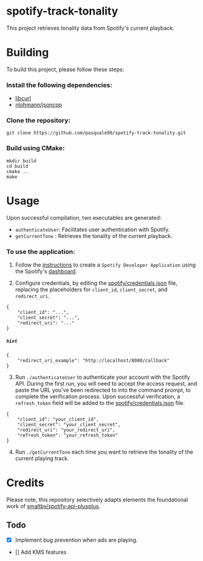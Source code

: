 # spotify-track-tonality
This project retrieves tonality data from Spotify's current playback.

# Building
To build this project, please follow these steps:

### Install the following dependencies:

- [libcurl](https://github.com/curl/curl)
- [nlohmann/jsoncpp](https://github.com/nlohmann/json)

### Clone the repository:
```
git clone https://github.com/pasquale90/spotify-track-tonality.git
```

### Build using CMake:

```
mkdir build
cd build
cmake ..
make
```

# Usage

Upon successful compilation, two executables are generated:

- `authenticateUser`: Facilitates user authentication with Spotify.
- `getCurrentTone` : Retrieves the tonality of the current playback.

### To use the application:

1. Follow the [instructions](https://developer.spotify.com/documentation/web-api) to create a `Spotify Developer Application` using the Spotify's [dashboard](https://developer.spotify.com/dashboard).
 
2. Configure credentials, by editing the [spotify/credentials.json](spotify/credentials.json) file, replacing the placeholders for `client_id`, `client_secret`, and `redirect_uri`.
```
{
    "client_id": "...",
    "client_secret": "...",
    "redirect_uri": "..."
}
```
##### `hint`
```
{
    "redirect_uri_example": "http://localhost/8080/callback"
}
```

3. Run `./authenticateUser` to authenticate your account with the Spotify API.
During the first run, you will need to accept the access request, and paste the URL you've been redirected to into the command prompt, to complete the verification process. Upon successful verification, a `refresh_token` field will be added to the [spotify/credentials.json](spotify/credentials.json) file.
```
{
    "client_id": "your_client_id",
    "client_secret": "your_client_secret",
    "redirect_uri": "your_redirect_uri",
    "refresh_token": "your_refresh_token"
}
```
4. Run `./getCurrentTone` each time you want to retrieve the tonality of the current playing track.

# Credits
Please note, this repository selectively adapts elements the foundational work of [smaltby/spotify-api-plusplus](https://github.com/smaltby/spotify-api-plusplus).

## Todo
 - [x]  Implement bug prevention when ads are playing.

 - [] Add KMS features
